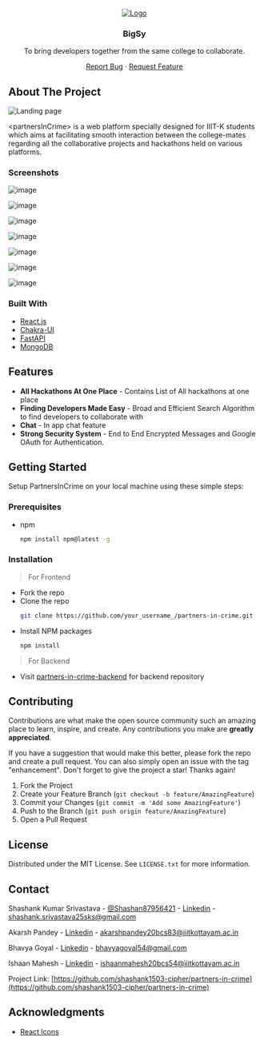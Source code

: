 <div id="top"></div>


<!-- PROJECT LOGO -->
<br />
<div align="center">
  <a href="https://partners-in-crime.vercel.app/">
    <img src="https://user-images.githubusercontent.com/54381338/205857067-206a8839-d56f-447b-94de-6e40d496a269.png" alt="Logo" >
    
  </a>

  <h3 align="center">BigSy</h3>

  <p align="center">
    To bring developers together from the same college to collaborate.
   </p>
   <p align="center">
    <a href="https://github.com/shashank1503-cipher/partners-in-crime/issues">Report Bug</a>
    ·
    <a href="https://github.com/shashank1503-cipher/partners-in-crime/issues">Request Feature</a>
  </p>
</div>

<!-- ABOUT THE PROJECT -->

## About The Project

<img src="https://res.cloudinary.com/dpjf6btln/image/upload/v1658199960/Landing_page_f2kkmz.png" alt="Landing page">
</img>

&lt;partnersInCrime&gt; is a web platform specially designed for IIIT-K students which aims at facilitating smooth interaction between the college-mates regarding all the collaborative projects and hackathons held on various platforms.

### Screenshots

![image](https://user-images.githubusercontent.com/54381338/181453334-de6509ab-12ce-462c-96fa-f7e2bb7182a9.png)

![image](https://user-images.githubusercontent.com/54381338/181453449-24ba4b55-925a-43a9-8e4c-06f83b3b1b06.png)

![image](https://user-images.githubusercontent.com/54381338/181453517-446c6f2f-d05e-48d3-8f80-9fc39fc0defc.png)

![image](https://user-images.githubusercontent.com/54381338/181453603-13bcb750-2fbb-40d1-a554-6004912927ec.png)

![image](https://user-images.githubusercontent.com/54381338/181453770-ed9f16f4-9fad-4778-b579-23aec42e4256.png)

![image](https://user-images.githubusercontent.com/54381338/181453858-2385f0f4-45c1-403b-9334-928d3f379704.png)

![image](https://user-images.githubusercontent.com/54381338/181453967-afeff934-ed7a-41c3-bc3e-faf9a86019fa.png)



### Built With

- [React.js](https://reactjs.org/)
- [Chakra-UI](https://chakra-ui.com/)
- [FastAPI](https://fastapi.tiangolo.com/)
- [MongoDB](https://www.mongodb.com/)

## Features

- **All Hackathons At One Place** - Contains List of All hackathons at one place
- **Finding Developers Made Easy** - Broad and Efficient Search Algorithm to find developers to collaborate with
- **Chat** - In app chat feature 
- **Strong Security System** - End to End Encrypted Messages and Google OAuth for Authentication.


<!-- GETTING STARTED -->

## Getting Started

Setup PartnersInCrime on your local machine using these simple steps:

### Prerequisites

- npm
  ```sh
  npm install npm@latest -g
  ```

### Installation
>For Frontend
- Fork the repo
- Clone the repo
   ```sh
   git clone https://github.com/your_username_/partners-in-crime.git
   ```
- Install NPM packages
   ```sh
   npm install
   ```
>For Backend
- Visit [partners-in-crime-backend](https://github.com/shashank1503-cipher/partners-in-crime-backend) for backend repository

<!-- CONTRIBUTING -->

## Contributing

Contributions are what make the open source community such an amazing place to learn, inspire, and create. Any contributions you make are **greatly appreciated**.

If you have a suggestion that would make this better, please fork the repo and create a pull request. You can also simply open an issue with the tag "enhancement".
Don't forget to give the project a star! Thanks again!

1. Fork the Project
2. Create your Feature Branch (`git checkout -b feature/AmazingFeature`)
3. Commit your Changes (`git commit -m 'Add some AmazingFeature'`)
4. Push to the Branch (`git push origin feature/AmazingFeature`)
5. Open a Pull Request

<!-- LICENSE -->

## License

Distributed under the MIT License. See `LICENSE.txt` for more information.

<!-- CONTACT -->

## Contact

Shashank Kumar Srivastava - [@Shashan87956421](https://twitter.com/Shashan87956421) - [Linkedin](https://www.linkedin.com/in/shashank-srivastava-a72899201/) - shashank.srivastava25sks@gmail.com

Akarsh Pandey - [Linkedin](https://www.linkedin.com/in/akarsh-pandey-238b471b0/) - akarshpandey20bcs83@iiitkottayam.ac.in

Bhavya Goyal - [Linkedin](https://www.linkedin.com/in/bhavya-goyal-832418203/) - bhavyagoyal54@gmail.com

Ishaan Mahesh - [Linkedin](https://www.linkedin.com/in/ishaan-mahesh/) - ishaanmahesh20bcs54@iiitkottayam.ac.in

Project Link: [https://github.com/shashank1503-cipher/partners-in-crime](https://github.com/shashank1503-cipher/partners-in-crime)

<!-- ACKNOWLEDGMENTS -->

## Acknowledgments

- [React Icons](https://react-icons.github.io/react-icons/search)

<!-- MARKDOWN LINKS & IMAGES -->
<!-- https://www.markdownguide.org/basic-syntax/#reference-style-links -->

